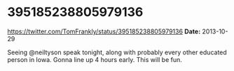 # 395185238805979136
https://twitter.com/TomFrankly/status/395185238805979136
**Date:** 2013-10-29

Seeing @neiltyson speak tonight, along with probably every other educated person in Iowa. Gonna line up 4 hours early. This will be fun.
